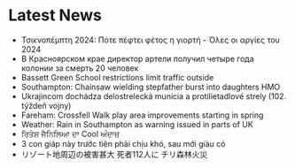 # Latest News
-  Τσικνοπέμπτη 2024: Πότε πέφτει φέτος η γιορτή - Όλες οι αργίες του 2024
-  В Красноярском крае директор артели получил четыре года колонии за смерть 20 человек
-  Bassett Green School restrictions limit traffic outside
-  Southampton: Chainsaw wielding stepfather burst into daughters HMO
-  Ukrajincom dochádza delostrelecká munícia a protilietadlové strely (102. týždeň vojny)
-  Fareham: Crossfell Walk play area improvements starting in spring
-  Weather: Rain in Southampton as warning issued in parts of UK
-  ਰਿਤੇਸ਼ ਜੈਨਿਲਿਆ ਦਾ Cool ਅੰਦਾਜ਼
-  3 con giáp này trước tiên phải chịu khó, sau mới giàu có
-  リゾート地周辺の被害甚大 死者112人に チリ森林火災
